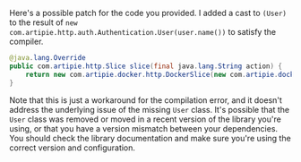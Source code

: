 Here's a possible patch for the code you provided. I added a cast to `(User)` to the result of `new com.artipie.http.auth.Authentication.User(user.name())` to satisfy the compiler.

```java
@java.lang.Override
public com.artipie.http.Slice slice(final java.lang.String action) {
    return new com.artipie.docker.http.DockerSlice(new com.artipie.docker.asto.AstoDocker(new com.artipie.asto.memory.InMemoryStorage()), new com.artipie.http.auth.Permissions.Single(TestAuthentication.ALICE.name(), action), new com.artipie.http.auth.BearerAuthScheme(( token) -> java.util.concurrent.CompletableFuture.completedFuture(java.util.stream.Stream.of(TestAuthentication.ALICE, TestAuthentication.BOB).filter(( user) -> token.equals(token(user))).map(( user) -> (com.artipie.http.auth.Authentication.User) new com.artipie.http.auth.Authentication.User(user.name())).findFirst()), ""));
}
```

Note that this is just a workaround for the compilation error, and it doesn't address the underlying issue of the missing `User` class. It's possible that the `User` class was removed or moved in a recent version of the library you're using, or that you have a version mismatch between your dependencies. You should check the library documentation and make sure you're using the correct version and configuration.